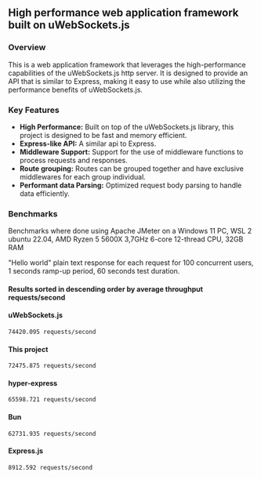 ## High performance web application framework built on uWebSockets.js

### Overview

This is a web application framework that leverages the high-performance capabilities of the uWebSockets.js http server. It is designed to provide an API that is similar to Express, making it easy to use while also utilizing the performance benefits of uWebSockets.js.

### Key Features

- **High Performance:** Built on top of the uWebSockets.js library, this project is designed to be fast and memory efficient.
- **Express-like API:** A similar api to Express.
- **Middleware Support:** Support for the use of middleware functions to process requests and responses.
- **Route grouping:** Routes can be grouped together and have exclusive middlewares for each group individual.
- **Performant data Parsing:** Optimized request body parsing to handle data efficiently.

### Benchmarks

Benchmarks where done using Apache JMeter on a Windows 11 PC, WSL 2 ubuntu 22.04, AMD Ryzen 5 5600X 3,7GHz 6-core 12-thread CPU, 32GB RAM

"Hello world" plain text response for each request for 100 concurrent users, 1 seconds ramp-up period, 60 seconds test duration.

#### Results sorted in descending order by average throughput requests/second

#### uWebSockets.js

```
74420.095 requests/second
```

#### This project

```
72475.875 requests/second
```

#### hyper-express

```
65598.721 requests/second
```

#### Bun

```
62731.935 requests/second
```

#### Express.js

```
8912.592 requests/second
```
